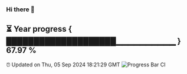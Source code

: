 ### Hi there 👋
⏳ Year progress { ████████████████████▁▁▁▁▁▁▁▁▁▁ } 67.97 %
---
⏰ Updated on Thu, 05 Sep 2024 18:21:29 GMT
![Progress Bar CI](https://github.com/liununu/liununu/workflows/Progress%20Bar%20CI/badge.svg)
